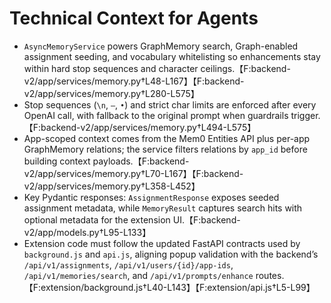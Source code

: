 # Technical Context for Agents

- `AsyncMemoryService` powers GraphMemory search, Graph-enabled assignment seeding, and vocabulary whitelisting so enhancements stay within hard stop sequences and character ceilings.【F:backend-v2/app/services/memory.py†L48-L167】【F:backend-v2/app/services/memory.py†L280-L575】
- Stop sequences (`\n`, `—`, `•`) and strict char limits are enforced after every OpenAI call, with fallback to the original prompt when guardrails trigger.【F:backend-v2/app/services/memory.py†L494-L575】
- App-scoped context comes from the Mem0 Entities API plus per-app GraphMemory relations; the service filters relations by `app_id` before building context payloads.【F:backend-v2/app/services/memory.py†L70-L167】【F:backend-v2/app/services/memory.py†L358-L452】
- Key Pydantic responses: `AssignmentResponse` exposes seeded assignment metadata, while `MemoryResult` captures search hits with optional metadata for the extension UI.【F:backend-v2/app/models.py†L95-L133】
- Extension code must follow the updated FastAPI contracts used by `background.js` and `api.js`, aligning popup validation with the backend’s `/api/v1/assignments`, `/api/v1/users/{id}/app-ids`, `/api/v1/memories/search`, and `/api/v1/prompts/enhance` routes.【F:extension/background.js†L40-L143】【F:extension/api.js†L5-L99】
